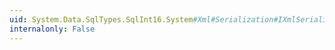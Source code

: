 ```yaml
---
uid: System.Data.SqlTypes.SqlInt16.System#Xml#Serialization#IXmlSerializable#WriteXml(System.Xml.XmlWriter)
internalonly: False
---
```

